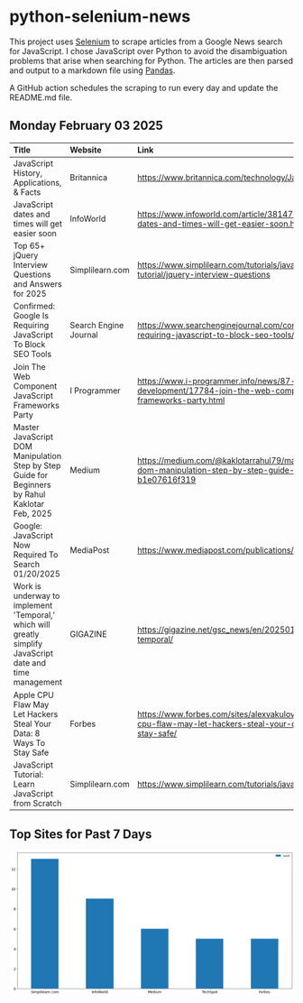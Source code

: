 # python-selenium-news

This project uses [Selenium](https://www.seleniumhq.org/) to scrape articles from a Google News search for JavaScript.
I chose JavaScript over Python to avoid the disambiguation problems that arise when searching for Python.
The articles are then parsed and output to a markdown file using [Pandas](https://pandas.pydata.org/).

A GitHub action schedules the scraping to run every day and update the README.md file.

## Monday February 03 2025


| Title                                                                                                     | Website               | Link                                                                                                                    |
|:----------------------------------------------------------------------------------------------------------|:----------------------|:------------------------------------------------------------------------------------------------------------------------|
| JavaScript  History, Applications, & Facts                                                                | Britannica            | https://www.britannica.com/technology/JavaScript                                                                        |
| JavaScript dates and times will get easier soon                                                           | InfoWorld             | https://www.infoworld.com/article/3814766/javascript-dates-and-times-will-get-easier-soon.html                          |
| Top 65+ jQuery Interview Questions and Answers for 2025                                                   | Simplilearn.com       | https://www.simplilearn.com/tutorials/javascript-tutorial/jquery-interview-questions                                    |
| Confirmed: Google Is Requiring JavaScript To Block SEO Tools                                              | Search Engine Journal | https://www.searchenginejournal.com/confirmed-google-is-requiring-javascript-to-block-seo-tools/537705/                 |
| Join The Web Component JavaScript Frameworks Party                                                        | I Programmer          | https://www.i-programmer.info/news/87-web-development/17784-join-the-web-component-javascript-frameworks-party.html     |
| Master JavaScript DOM Manipulation Step by Step Guide for Beginners  by Rahul Kaklotar  Feb, 2025         | Medium                | https://medium.com/@kaklotarrahul79/master-javascript-dom-manipulation-step-by-step-guide-for-beginners-b1e07616f319    |
| Google: JavaScript Now Required To Search 01/20/2025                                                      | MediaPost             | https://www.mediapost.com/publications/article/402666/                                                                  |
| Work is underway to implement 'Temporal,' which will greatly simplify JavaScript date and time management | GIGAZINE              | https://gigazine.net/gsc_news/en/20250131-javascript-temporal/                                                          |
| Apple CPU Flaw May Let Hackers Steal Your Data: 8 Ways To Stay Safe                                       | Forbes                | https://www.forbes.com/sites/alexvakulov/2025/01/29/apple-cpu-flaw-may-let-hackers-steal-your-data-8-ways-to-stay-safe/ |
| JavaScript Tutorial: Learn JavaScript from Scratch                                                        | Simplilearn.com       | https://www.simplilearn.com/tutorials/javascript-tutorial                                                               |
## Top Sites for Past 7 Days

![Graph of Top Sites](https://raw.githubusercontent.com/dan-mba/python-selenium-news/main/last-week.png)
